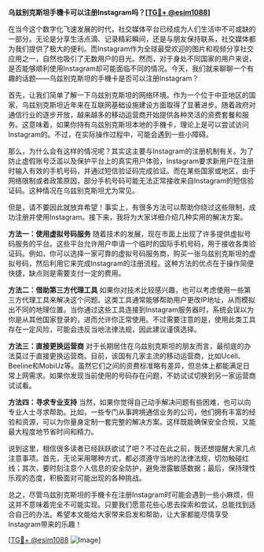 **乌兹别克斯坦手機卡可以注册Instagram吗？[[TG💪+ @esim1088](https://t.me/s/esim1088)]**

在当今这个数字化飞速发展的时代，社交媒体平台已经成为人们生活中不可或缺的一部分。无论是分享生活点滴、记录精彩瞬间，还是与朋友保持联系，社交媒体都为我们提供了极大的便利。而Instagram作为全球最受欢迎的图片和视频分享社交应用之一，自然也吸引了无数用户的目光。然而，对于身处不同国家的用户来说，是否能够顺利使用Instagram却可能面临不同的情况。今天，我们就来聊聊一个有趣的话题——乌兹别克斯坦的手機卡是否可以注册Instagram？

首先，让我们简单了解一下乌兹别克斯坦的网络环境。作为一个位于中亚地区的国家，乌兹别克斯坦近年来在互联网基础设施建设方面取得了显著进步。随着政府对通信行业的逐步开放，越来越多的移动运营商开始提供各种灵活的资费套餐和服务。这意味着，如果你持有乌兹别克斯坦本地的手機卡，理论上是可以尝试访问Instagram的。不过，在实际操作过程中，可能会遇到一些小障碍。

那么，为什么会有这样的情况呢？其实这主要与Instagram的注册机制有关。为了防止虚假账号泛滥以及保护平台上的真实用户体验，Instagram要求新用户在注册时输入有效的手机号码，并通过短信验证码完成验证。而在某些国家或地区，由于网络限制或者政策原因，部分手机号码可能无法正常接收来自Instagram的短信验证码。这种情况在乌兹别克斯坦尤为常见。

但是，请不要因此就放弃希望！事实上，有很多方法可以帮助你绕过这些限制，成功注册并使用Instagram。接下来，我将为大家详细介绍几种实用的解决方案。

**方法一：使用虚拟号码服务**
随着技术的发展，现在市面上出现了许多提供虚拟号码服务的平台。这些平台允许用户申请一个临时的国际手机号码，用于接收各类验证码。例如，你可以选择一家可靠的虚拟号码服务商，购买一张乌兹别克斯坦的虚拟号码，然后利用它来完成Instagram的注册流程。这种方法的优点在于操作简便快捷，缺点则是需要支付一定的费用。

**方法二：借助第三方代理工具**
如果你对技术比较感兴趣，也可以考虑使用一些第三方代理工具来解决这个问题。这类工具通常能够帮助用户更改IP地址，从而模拟出不同的地理位置。当你通过这些工具连接到Instagram服务器时，系统会误以为你是从其他国家登录的，进而允许你正常使用。不过需要注意的是，使用此类工具存在一定风险，可能会违反当地法律法规，因此建议谨慎选择。

**方法三：直接更换运营商**
对于长期居住在乌兹别克斯坦的朋友而言，最彻底的办法莫过于直接更换运营商。目前，该国有几家主流的移动运营商，比如Ucell、Beeline和MobiUz等。虽然它们之间的资费标准略有差异，但总体上都能满足日常上网需求。如果你发现当前使用的号码存在问题，不妨试试切换到另一家运营商试试看。

**方法四：寻求专业支持**
当然，如果你觉得自己动手解决问题有些困难，也可以向专业人士寻求帮助。比如，一些专门从事跨境通信业务的公司，他们拥有丰富的经验和资源，可以为你量身定制一套完整的解决方案。这样既能确保安全合规，又能最大程度地节省时间和精力。

说到这里，相信很多读者已经跃跃欲试了吧？不过在此之前，我还想提醒大家几点注意事项。首先，无论采用哪种方式，都必须遵守当地的法律法规，切勿触碰红线；其次，要时刻注意个人信息的安全防护，避免泄露敏感数据；最后，保持理性乐观的态度，积极面对可能出现的各种挑战。

总之，尽管乌兹别克斯坦的手機卡在注册Instagram时可能会遇到一些小麻烦，但这并不意味着完全不可能实现。只要我们愿意花些心思去探索和尝试，总能找到适合自己的办法。希望本文能给大家带来启发和帮助，让大家都能尽情享受Instagram带来的乐趣！

[[TG💪+ @esim1088](https://t.me/s/esim1088) ![Image](https://i.postimg.cc/4NQfJmqS/Snipaste-2025-05-13-00-14-12.png)]